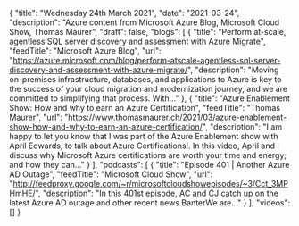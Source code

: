 {
  "title": "Wednesday 24th March 2021",
  "date": "2021-03-24",
  "description": "Azure content from Microsoft Azure Blog, Microsoft Cloud Show, Thomas Maurer",
  "draft": false,
  "blogs": [
    {
      "title": "Perform at-scale, agentless SQL server discovery and assessment with Azure Migrate",
      "feedTitle": "Microsoft Azure Blog",
      "url": "https://azure.microsoft.com/blog/perform-atscale-agentless-sql-server-discovery-and-assessment-with-azure-migrate/",
      "description": "Moving on-premises infrastructure, databases, and applications to Azure is key to the success of your cloud migration and modernization journey, and we are committed to simplifying that process. With…"
    },
    {
      "title": "Azure Enablement Show: How and why to earn an Azure Certification",
      "feedTitle": "Thomas Maurer",
      "url": "https://www.thomasmaurer.ch/2021/03/azure-enablement-show-how-and-why-to-earn-an-azure-certification/",
      "description": "I am happy to let you know that I was part of the Azure Enablement show with April Edwards, to talk about Azure Certifications!. In this video, April and I discuss why Microsoft Azure certifications are worth your time and energy; and how they can..."
    }
  ],
  "podcasts": [
    {
      "title": "Episode 401 | Another Azure AD Outage",
      "feedTitle": "Microsoft Cloud Show",
      "url": "http://feedproxy.google.com/~r/microsoftcloudshowepisodes/~3/Cct_3MPHmHE/",
      "description": "In this 401st episode, AC and CJ catch up on the latest Azure AD outage and other recent news.BanterWe are..."
    }
  ],
  "videos": []
}